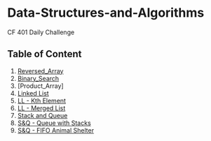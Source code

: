 # Data-Structures-and-Algorithms
CF 401 Daily Challenge

## Table of Content
1. [Reversed_Array](./Challenges/Challenge_Reversed_Array/)
1. [Binary_Search](./Challenges/Challenge_Binary_Search/)
1. [Product_Array]
1. [Linked List](./Data_Structures/Linked_List)
1. [LL - Kth Element](./Challenges/Challenge_ll_kth_from_end/)
1. [LL - Merged List](./Challenges/Challenge_LL_Merge_List/)
1. [Stack and Queue](./Data_Structures/Stack_and_Queue/)
1. [S&Q - Queue with Stacks](./Challenges/Challenge_Queue_with_Stack)
1. [S&Q - FIFO Animal Shelter](./Challenges/Challenge_FIFO_Animal_Shelter)
